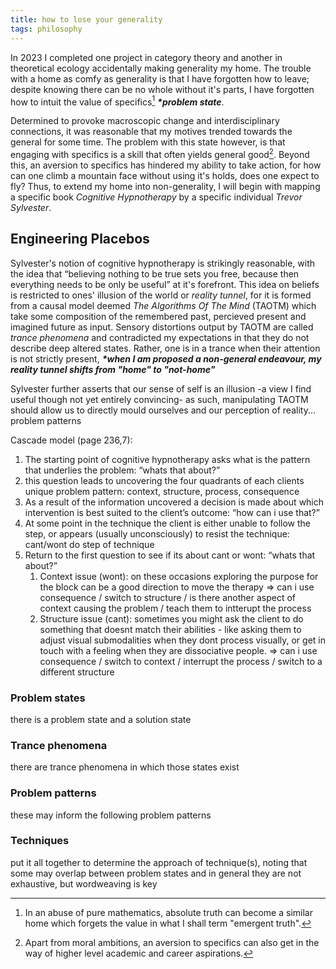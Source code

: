```yaml
---
title: how to lose your generality
tags: philosophy
---
```


In 2023 I completed one project in category theory and another in theoretical ecology accidentally making generality my home. The trouble with a home as comfy as generality is that I have forgotten how to leave;<!--more--> despite knowing there can be no whole without it's parts, I have forgotten how to intuit the value of specifics[^1] **_*problem state_**.

Determined to provoke macroscopic change and interdisciplinary connections, it was reasonable that my motives trended towards the general for some time. The problem with this state however, is that engaging with specifics is a skill that often yields general good[^2]. Beyond this, an aversion to specifics has hindered my ability to take action, for how can one climb a mountain face without using it's holds, does one expect to fly? Thus, to extend my home into non-generality, I will begin with mapping a specific book *Cognitive Hypnotherapy* by a specific individual *Trevor Sylvester*.

## Engineering Placebos 

Sylvester's notion of cognitive hypnotherapy is strikingly reasonable, with the idea that “believing nothing to be true sets you free, because then everything needs to be only be useful” at it's forefront. This idea on beliefs is restricted to ones' illusion of the world or _reality tunnel_, for it is formed from a causal model deemed _The Algorithms Of The Mind_ (TAOTM) which take some composition of the remembered past, percieved present and imagined future as input. Sensory distortions output by TAOTM are called _trance phenomena_ and contradicted my expectations in that they do not describe deep altered states. Rather, one is in a trance when their attention is not strictly present, **_*when I am proposed a non-general endeavour, my reality tunnel shifts from "home" to "not-home"_**

Sylvester further asserts that our sense of self is an illusion -a view I find useful though not yet entirely convincing- as such, manipulating TAOTM should allow us to directly mould ourselves and our perception of reality... problem patterns



Cascade model (page 236,7):
1. The starting point of cognitive hypnotherapy asks what is the pattern that underlies the problem: “whats that about?”
2. this question leads to uncovering the four quadrants of each clients unique problem pattern: context, structure, process, consequence
3. As a result of the information uncovered a decision is made about which intervention is best suited to the client’s outcome: “how can i use that?”
4. At some point in the technique the client is either unable to follow the step, or appears (usually unconsciously) to resist the technique: cant/wont do step of technique
5. Return to the first question to see if its about cant or wont: “whats that about?”
    1. Context issue (wont): on these occasions exploring the purpose for the block can be a good direction to move the therapy => can i use consequence / switch to structure / is there another aspect of context causing the problem / teach them to intterupt the process
    2. Structure issue (cant): sometimes you might ask the client to do something that doesnt match their abilities - like asking them to adjust visual submodalities when they dont process visually, or get in touch with a feeling when they are dissociative people. => can i use consequence / switch to context / interrupt the process / switch to a different structure

### Problem states
there is a problem state and a solution state

### Trance phenomena
there are trance phenomena in which those states exist

### Problem patterns
these may inform the following problem patterns

### Techniques
put it all together to determine the approach of technique(s), noting that some may overlap between problem states and in general they are not exhaustive, but wordweaving is key


[^1]: In an abuse of pure mathematics, absolute truth can become a similar home which forgets the value in what I shall term "emergent truth".
[^2]: Apart from moral ambitions, an aversion to specifics can also get in the way of higher level academic and career aspirations.
